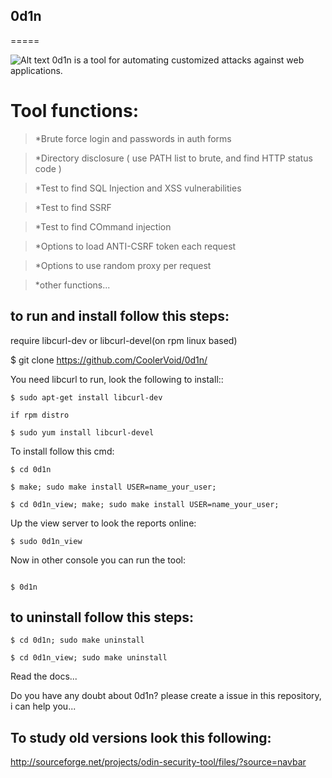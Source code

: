 ## 0d1n
=====

![Alt text](https://github.com/CoolerVoid/0d1n/blob/master/doc/images/tables.png)
0d1n is a tool for automating customized attacks against web applications.


# Tool functions: 

> *Brute force login and passwords in auth forms

> *Directory disclosure ( use PATH list to brute, and find HTTP status code )

> *Test to find SQL Injection and XSS vulnerabilities 

> *Test to find SSRF

> *Test to find COmmand injection

> *Options to load ANTI-CSRF token each request

> *Options to use random proxy per request

> *other functions...

## to run and install follow this steps:

require libcurl-dev or libcurl-devel(on rpm linux based)

$ git clone https://github.com/CoolerVoid/0d1n/

 
You need libcurl to run, look the following to install::

```  
$ sudo apt-get install libcurl-dev

if rpm distro

$ sudo yum install libcurl-devel
```

To install follow this cmd:
```
$ cd 0d1n

$ make; sudo make install USER=name_your_user; 

$ cd 0d1n_view; make; sudo make install USER=name_your_user; 
```

Up the view server to look the reports online:

```
$ sudo 0d1n_view 

```

Now in other console you can run the tool:
```

$ 0d1n

```


## to uninstall follow this steps:


```
$ cd 0d1n; sudo make uninstall

$ cd 0d1n_view; sudo make uninstall

```


Read the docs...

Do you have any doubt about 0d1n? please create a issue in this repository, i can help you...



## To study  old versions look this following:

http://sourceforge.net/projects/odin-security-tool/files/?source=navbar

                             

